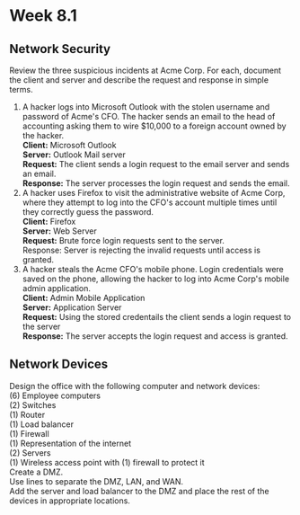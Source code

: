 # Week 8.1
## Network Security
Review the three suspicious incidents at Acme Corp. For each, document the client and server and describe the request and response in simple terms. <br>
1. A hacker logs into Microsoft Outlook with the stolen username and password of Acme's CFO. The hacker sends an email to the head of accounting asking them to wire $10,000 to a foreign account owned by the hacker.<br>
**Client:** Microsoft Outlook <br>
**Server:** Outlook Mail server <br>
**Request:** The client sends a login request to the email server and sends an email. <br>
**Response:** The server processes the login request and sends the email. <br>
2. A hacker uses Firefox to visit the administrative website of Acme Corp, where they attempt to log into the CFO's account multiple times until they correctly guess the password.<br>
**Client:** Firefox <br>
**Server:** Web Server <br>
**Request:** Brute force login requests sent to the server. <br>
Response: Server is rejecting the invalid requests until access is granted. <br>
3. A hacker steals the Acme CFO's mobile phone. Login credentials were saved on the phone, allowing the hacker to log into Acme Corp's mobile admin application.<br>
**Client:** Admin Mobile Application<br>
**Server:** Application Server<br>
**Request:** Using the stored credentails the client sends a login request to the server<br>
**Response:** The server accepts the login request and access is granted.<br>

## Network Devices
Design the office with the following computer and network devices: <br>
(6) Employee computers<br>
(2) Switches<br>
(1) Router<br>
(1) Load balancer<br>
(1) Firewall<br>
(1) Representation of the internet<br>
(2) Servers<br>
(1) Wireless access point with (1) firewall to protect it<br>
Create a DMZ.<br>
Use lines to separate the DMZ, LAN, and WAN.<br>
Add the server and load balancer to the DMZ and place the rest of the devices in appropriate locations.<br>

